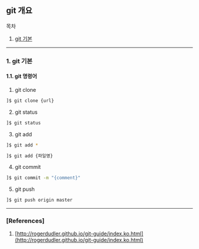 ## git 개요

목차

1. [git 기본](#git_기본)

* * *

### 1. git 기본

#### 1.1. git 명령어

1. git clone
```bash
]$ git clone {url}
```
2. git status
```bash
]$ git status
```

3. git add
```bash
]$ git add *
```
```bash
]$ git add {파일명}
```

4. git commit
```bash
]$ git commit -m "{comment}"
```

5. git push
```bash
]$ git push origin master
```

* * *

### [References]
1. [http://rogerdudler.github.io/git-guide/index.ko.html](http://rogerdudler.github.io/git-guide/index.ko.html)
